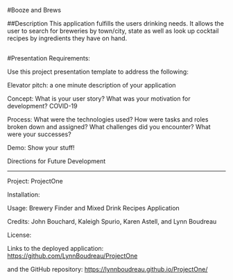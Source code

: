 #Booze and Brews

##Description
This application fulfills the users drinking needs.  It allows the user to search for breweries by town/city, state as well as look up cocktail recipes by ingredients they have on hand.



##

#Presentation Requirements:

Use this project presentation template to address the following:

Elevator pitch: a one minute description of your application

Concept: What is your user story? What was your motivation for development?
COVID-19

Process: What were the technologies used?
How were tasks and roles broken down and assigned?
What challenges did you encounter?
What were your successes?

Demo: Show your stuff!

Directions for Future Development

---

Project: ProjectOne

Installation:

Usage: Brewery Finder and Mixed Drink Recipes Application

Credits: John Bouchard, Kaleigh Spurio, Karen Astell, and Lynn Boudreau

License:

Links to the deployed application:
https://github.com/LynnBoudreau/ProjectOne

and the GitHub repository:
https://lynnboudreau.github.io/ProjectOne/
